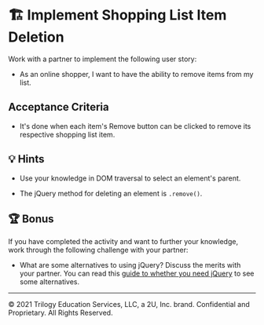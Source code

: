 # 🏗️ Implement Shopping List Item Deletion

Work with a partner to implement the following user story:

* As an online shopper, I want to have the ability to remove items from my list.

## Acceptance Criteria

* It's done when each item's Remove button can be clicked to remove its respective shopping list item. 

## 💡 Hints

* Use your knowledge in DOM traversal to select an element's parent.
  
* The jQuery method for deleting an element is `.remove()`.

## 🏆 Bonus

If you have completed the activity and want to further your knowledge, work through the following challenge with your partner:

* What are some alternatives to using jQuery? Discuss the merits with your partner. You can read this [guide to whether you need jQuery](http://youmightnotneedjquery.com/) to see some alternatives. 

---

© 2021 Trilogy Education Services, LLC, a 2U, Inc. brand. Confidential and Proprietary. All Rights Reserved.
